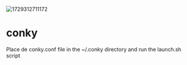 
![1729312711172](https://github.com/user-attachments/assets/b6f84870-41a8-43c2-9fa7-2a739cf4ee03)

# conky
Place de conky.conf file in the ~/.conky directory and run the launch.sh script
